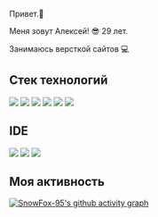 Привет.👋

Меня зовут Алексей! 😎
29 лет.

Занимаюсь версткой сайтов 💻


## Стек технологий
<img src="https://img.shields.io/badge/HTML5-003366?style=for-the-badge&logo=HTML5&logoColor=FFFFFF"> <img src="https://img.shields.io/badge/CSS3-003366?style=for-the-badge&logo=CSS3&logoColor=FFFFFF"> <img src="https://img.shields.io/badge/JS-003366?style=for-the-badge&logo=javascript&logoColor=FFFFFF">  <img src="https://img.shields.io/badge/PHP-003366?style=for-the-badge&logo=PHP&logoColor=FFFFFF"> <img src="https://img.shields.io/badge/Python-003366?style=for-the-badge&logo=Python&logoColor=FFFFFF"> <img src="https://img.shields.io/badge/Bootstrap-003366?style=for-the-badge&logo=Bootstrap&logoColor=FFFFFF"> 

## IDE
<img src="https://img.shields.io/badge/VS Code-003366?style=for-the-badge&logo=visualstudiocode&logoColor=FFFFFF"> <img src="https://img.shields.io/badge/Web Storm-003366?style=for-the-badge&logo=webstorm&logoColor=FFFFFF"> <img src="https://img.shields.io/badge/PyCharm-003366?style=for-the-badge&logo=pycharm&logoColor=FFFFFF"> 



## Моя активность
  
[![SnowFox-95's github activity graph](https://github-readme-activity-graph.vercel.app/graph?username=SnowFox-95)](https://github.com/ashutosh00710/github-readme-activity-graph)






